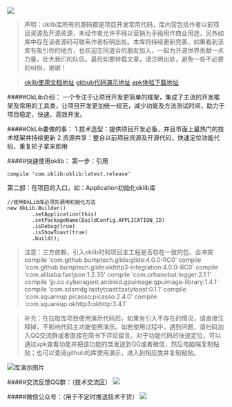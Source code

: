 ![](http://upload-images.jianshu.io/upload_images/2405826-cc0431ee4fe736cc.png?imageMogr2/auto-orient/strip%7CimageView2/2/w/1240)

>声明：oklib库所有的源码都是项目开发常用代码，库内容包括作者以前项目资源及开源资源，未经作者允许不得以营销为手段用作商业用途，另外如库中存在读者源码可联系作者标明出处。本库将持续更新完善，如果看到该库有吸引你的地方，也欢迎志同道合的朋友加入，一起为开源世界贡献一点力量，壮大我们的队伍。最后如要转载文章，请注明出处，避免一些不必要的纠纷，谢谢！

>[oklib使用文档地址](http://www.jianshu.com/p/87e7392a16ff)
[gitbub代码演示地址](https://github.com/huangweicai/OkLibDemo)
[apk体验下载地址](https://fir.im/tsd6)

#####OkLib介绍：
一个专注于让项目开发更简单的框架，集成了主流的开发框架及常用的工具类，让项目开发更加统一规范，减少功能及方法测试时间，助力于项目稳定、快速、高效开发。

#####OkLib要做的事：
1.技术选型：提供项目开发必备，并且市面上最热门的技术框架并持续更新
2.资源共享：整合以前项目资源及开源代码，快速定位功能代码，重复轮子拿来即用

#####快速使用oklib：
第一步：引用
```
compile 'com.oklib:oklib:latest.release'
```
第二部：在项目的入口，如：Application初始化oklib库
```
//使用OkLib库必须先调用初始化方法
new OkLib.Builder()
        .setApplication(this)
        .setPackageName(BuildConfig.APPLICATION_ID)
        .isDebug(true)
        .isShowToast(true)
        .build();
```

>注意：三方依赖，引入oklib时和项目主工程是否存在一致的包，会冲突
    compile 'com.github.bumptech.glide:glide:4.0.0-RC0'
    compile 'com.github.bumptech.glide:okhttp3-integration:4.0.0-RC0'
    compile 'com.alibaba:fastjson:1.2.35'
    compile 'com.orhanobut:logger:2.1.1'
    compile 'jp.co.cyberagent.android.gpuimage:gpuimage-library:1.4.1'
    compile 'com.sdsmdg.tastytoast:tastytoast:0.1.1'
    compile 'com.squareup.picasso:picasso:2.4.0'
    compile 'com.squareup.okhttp3:okhttp:3.4.1'

>补充：在拉取库项目使用演示代码后，如果有引入不存在的情况，请直接注释掉，不影响代码主功能使用演示。如若使用过程中，遇到问题，请扫码加入QQ交流群或者直接在简书下评论留言。对于功能代码的快速定位，可以通过apk查看功能并把该功能的类发送到QQ或者微信，然后电脑端复制粘贴；也可以查阅github的库使用演示，进入到相应类并复制粘贴。

![库演示图片](http://upload-images.jianshu.io/upload_images/2405826-77d38fd46f940326.GIF?imageMogr2/auto-orient/strip)

#####交流反馈QQ群：（技术交流区）
![](http://upload-images.jianshu.io/upload_images/2405826-d8df702c0ad697d3.png?imageMogr2/auto-orient/strip%7CimageView2/2/w/1240)

#####微信公众号：（用于不定时推送技术干货）
![](http://upload-images.jianshu.io/upload_images/2405826-acaf8624cbbb6e04.jpg?imageMogr2/auto-orient/strip%7CimageView2/2/w/1240)